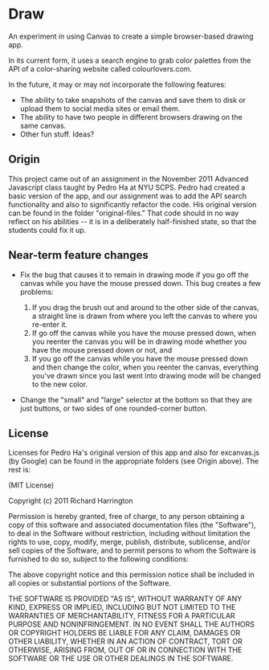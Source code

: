 # Draw

An experiment in using Canvas to create a simple browser-based drawing app.

In its current form, it uses a search engine to grab color palettes from the API of a color-sharing website called colourlovers.com. 

In the future, it may or may not incorporate the following features:

* The ability to take snapshots of the canvas and save them to disk or upload them to social media sites or email them.
* The ability to have two people in different browsers drawing on the same canvas.
* Other fun stuff. Ideas?


## Origin

This project came out of an assignment in the November 2011 Advanced Javascript class taught by Pedro Ha at NYU SCPS. Pedro had created a basic version of the app, and our assignment was to add the API search functionality and also to significantly refactor the code. His original version can be found in the folder "original-files." That code should in no way reflect on his abilities -- it is in a deliberately half-finished state, so that the students could fix it up.


## Near-term feature changes

* Fix the bug that causes it to remain in drawing mode if you go off the canvas while you have the mouse pressed down. This bug creates a few problems:
    1. If you drag the brush out and around to the other side of the canvas, a straight line is drawn from where you left the canvas to where you re-enter it. 
    2. If go off the canvas while you have the mouse pressed down, when you reenter the canvas you will be in drawing mode whether you have the mouse pressed down or not, and 
    3. If you go off the canvas while you have the mouse pressed down and then change the color, when you reenter the canvas, everything you've drawn since you last went into drawing mode will be changed to the new color.
    
* Change the "small" and "large" selector at the bottom so that they are just buttons, or two sides of one rounded-corner button.


## License

Licenses for Pedro Ha's original version of this app and also for excanvas.js (by Google) can be found in the appropriate folders (see Origin above). The rest is:

(MIT License)

Copyright (c) 2011 Richard Harrington

Permission is hereby granted, free of charge, to any person obtaining a copy of this software and associated documentation files (the "Software"), to deal in the Software without restriction, including without limitation the rights to use, copy, modify, merge, publish, distribute, sublicense, and/or sell copies of the Software, and to permit persons to whom the Software is furnished to do so, subject to the following conditions:

The above copyright notice and this permission notice shall be included in all copies or substantial portions of the Software.

THE SOFTWARE IS PROVIDED "AS IS", WITHOUT WARRANTY OF ANY KIND, EXPRESS OR IMPLIED, INCLUDING BUT NOT LIMITED TO THE WARRANTIES OF MERCHANTABILITY, FITNESS FOR A PARTICULAR PURPOSE AND NONINFRINGEMENT. IN NO EVENT SHALL THE AUTHORS OR COPYRIGHT HOLDERS BE LIABLE FOR ANY CLAIM, DAMAGES OR OTHER LIABILITY, WHETHER IN AN ACTION OF CONTRACT, TORT OR OTHERWISE, ARISING FROM, OUT OF OR IN CONNECTION WITH THE SOFTWARE OR THE USE OR OTHER DEALINGS IN THE SOFTWARE.

